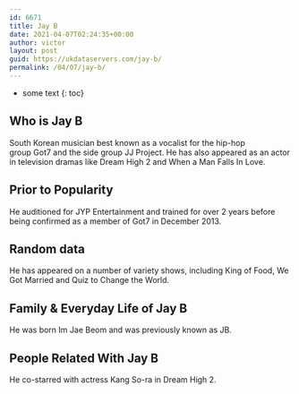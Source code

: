 ```yaml
---
id: 6671
title: Jay B
date: 2021-04-07T02:24:35+00:00
author: victor
layout: post
guid: https://ukdataservers.com/jay-b/
permalink: /04/07/jay-b/
---
```


* some text
{: toc}


## Who is Jay B



South Korean musician best known as a vocalist for the hip-hop group Got7 and the side group JJ Project. He has also appeared as an actor in television dramas like Dream High 2 and When a Man Falls In Love. 

                
                
                
## Prior to Popularity



He auditioned for JYP Entertainment and trained for over 2 years before being confirmed as a member of Got7 in December 2013. 

                
                
                
## Random data



He has appeared on a number of variety shows, including King of Food, We Got Married and Quiz to Change the World. 

                
                
                
## Family & Everyday Life of Jay B



He was born Im Jae Beom and was previously known as JB.

                
                
                
## People Related With Jay B



He co-starred with actress Kang So-ra in Dream High 2. 

                
              
            
          
          
          
